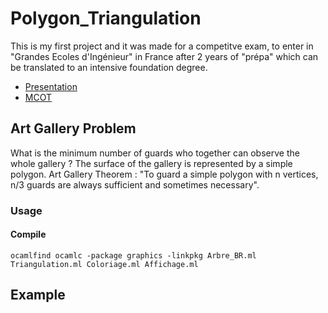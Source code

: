 # Polygon_Triangulation

This is my first project and it was made for a competitve exam, to enter in "Grandes Ecoles d'Ingénieur" in France after 2 years of "prépa" which can be translated to an intensive foundation degree.

- [Presentation](https://github.com/Keesayy/Polygon_Triangulation/blob/main/TIPE/TIPE_Arthur_P%20.pdf
)
- [MCOT](https://github.com/Keesayy/Polygon_Triangulation/blob/main/TIPE/Mcot_28839_AP_Etape2.pdf)

## Art Gallery Problem

What is the minimum number of guards who together can observe the whole gallery ?
The surface of the gallery is represented by a simple polygon. Art Gallery Theorem : "To guard a simple polygon with 
n vertices, n/3 guards are always sufficient and sometimes necessary".

### Usage




#### Compile
`ocamlfind ocamlc -package graphics -linkpkg Arbre_BR.ml Triangulation.ml Coloriage.ml Affichage.ml`

## Example
